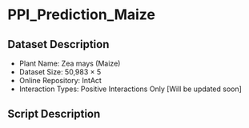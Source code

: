 # **PPI_Prediction_Maize**

## Dataset Description
* Plant Name: Zea mays (Maize)
* Dataset Size: 50,983 &times; 5
* Online Repository: IntAct
* Interaction Types: Positive Interactions Only [Will be updated soon]

## Script Description
